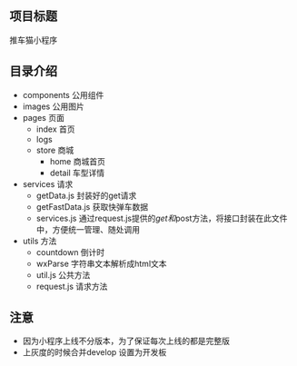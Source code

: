 ## 项目标题
推车猫小程序

## 目录介绍
- components 公用组件
- images 公用图片
- pages 页面
  - index 首页
  - logs
  - store 商城
    - home 商城首页
    - detail 车型详情
- services 请求
  - getData.js 封装好的get请求
  - getFastData.js 获取快弹车数据
  - services.js 通过request.js提供的$get和$post方法，将接口封装在此文件中，方便统一管理、随处调用
- utils 方法
  - countdown 倒计时
  - wxParse 字符串文本解析成html文本
  - util.js 公共方法
  - request.js 请求方法


## 注意
- 因为小程序上线不分版本，为了保证每次上线的都是完整版
- 上灰度的时候合并develop 设置为开发板
